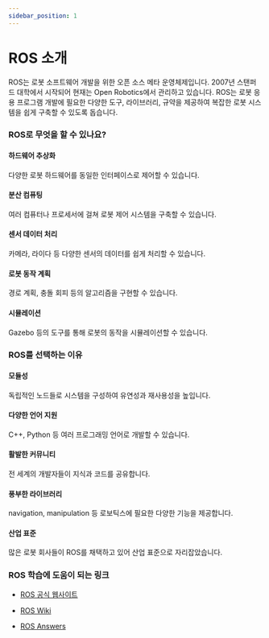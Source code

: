 ```yaml
---
sidebar_position: 1
---
```


# ROS 소개

ROS는 로봇 소프트웨어 개발을 위한 오픈 소스 메타 운영체제입니다. 2007년 스탠퍼드 대학에서 시작되어 현재는 Open Robotics에서 관리하고 있습니다. ROS는 로봇 응용 프로그램 개발에 필요한 다양한 도구, 라이브러리, 규약을 제공하여 복잡한 로봇 시스템을 쉽게 구축할 수 있도록 돕습니다.

### ROS로 무엇을 할 수 있나요?

#### 하드웨어 추상화

다양한 로봇 하드웨어를 동일한 인터페이스로 제어할 수 있습니다.

#### 분산 컴퓨팅

여러 컴퓨터나 프로세서에 걸쳐 로봇 제어 시스템을 구축할 수 있습니다.

#### 센서 데이터 처리

카메라, 라이다 등 다양한 센서의 데이터를 쉽게 처리할 수 있습니다.

#### 로봇 동작 계획

경로 계획, 충돌 회피 등의 알고리즘을 구현할 수 있습니다.

#### 시뮬레이션

Gazebo 등의 도구를 통해 로봇의 동작을 시뮬레이션할 수 있습니다.

### ROS를 선택하는 이유

#### 모듈성

독립적인 노드들로 시스템을 구성하여 유연성과 재사용성을 높입니다.

#### 다양한 언어 지원

C++, Python 등 여러 프로그래밍 언어로 개발할 수 있습니다.

#### 활발한 커뮤니티

전 세계의 개발자들이 지식과 코드를 공유합니다.

#### 풍부한 라이브러리

navigation, manipulation 등 로보틱스에 필요한 다양한 기능을 제공합니다.

#### 산업 표준

많은 로봇 회사들이 ROS를 채택하고 있어 산업 표준으로 자리잡았습니다.

### ROS 학습에 도움이 되는 링크

- [ROS 공식 웹사이트](http://www.ros.org/)

- [ROS Wiki](http://wiki.ros.org/)

- [ROS Answers](https://answers.ros.org/)

